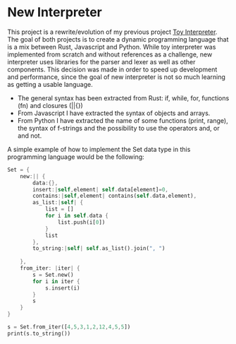 # New Interpreter

This project is a rewrite/evolution of my previous project [Toy Interpreter](https://github.com/arturocs/Toy-interpreter). The goal of both projects is to create a dynamic programming language that is a mix between Rust, Javascript and Python. While toy interpreter was implemented from scratch and without references as a challenge, new interpreter uses libraries for the parser and lexer as well as other components. This decision was made in order to speed up development and performance, since the goal of new interpreter is not so much learning as getting a usable language.


* The general syntax has been extracted from Rust: if, while, for, functions (fn) and closures (||{})
* From Javascript I have extracted the syntax of objects and arrays.
* From Python I have extracted the name of some functions (print, range), the syntax of f-strings and the possibility to use the operators and, or and not.


A simple example of how to implement the Set data type in this programming language would be the following:

``` rust
Set = {
    new:|| {
        data:{},
        insert:|self,element| self.data[element]=0,
        contains:|self,element| contains(self.data,element),
        as_list:|self| {
            list = []
            for i in self.data {
                list.push(i[0])
            }
            list
        },
        to_string:|self| self.as_list().join(", ")
        
    },
    from_iter: |iter| {
        s = Set.new()
        for i in iter {
            s.insert(i)
        }
        s
    }
}

s = Set.from_iter([4,5,3,1,2,12,4,5,5])
print(s.to_string())
```